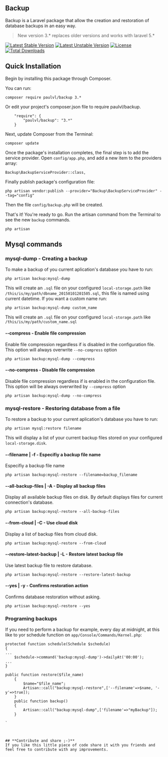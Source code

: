 ## Backup

Backup is a Laravel package that allow the creation and restoration of database backups in an easy way.

> New version 3.* replaces older versions and works with laravel 5.*

[![Latest Stable Version](https://poser.pugx.org/paulvl/backup/v/stable)](https://packagist.org/packages/paulvl/backup)  [![Latest Unstable Version](https://poser.pugx.org/paulvl/backup/v/unstable)](https://packagist.org/packages/paulvl/backup) [![License](https://poser.pugx.org/paulvl/backup/license)](https://packagist.org/packages/paulvl/backup) [![Total Downloads](https://poser.pugx.org/paulvl/backup/downloads)](https://packagist.org/packages/paulvl/backup)

## **Quick Installation**

Begin by installing this package through Composer.

You can run:

    composer require paulvl/backup 3.*

Or edit your project's composer.json file to require paulvl/backup.
```
    "require": {
        "paulvl/backup": "3.*"
    }
```
Next, update Composer from the Terminal:

    composer update

Once the package's installation completes, the final step is to add the service provider. Open `config/app.php`, and add a new item to the providers array:

```
Backup\BackupServiceProvider::class,
```

Finally publish package's configuration file:

    php artisan vendor:publish --provider="Backup\BackupServiceProvider" --tag="config"

Then the file `config/backup.php` will be created.

That's it! You're ready to go. Run the artisan command from the Terminal to see the new `backup` commands.

    php artisan

## **Mysql commands**

### **mysql-dump** - Creating a backup
To make a backup of you current aplication's database you have to run:

    php artisan backup:mysql-dump

This will create an `.sql` file on your configured `local-storage.path` like `/this/is/my/path/dbname_20150101201505.sql`, this file is named using current datetime. If you want a custom name run:

    php artisan backup:mysql-dump custom_name

This will create an `.sql` file on your configured `local-storage.path` like `/this/is/my/path/custom_name.sql`

#### **--compress** - Enable file compression
Enable file compression regardless if is disabled in the configuration file. This option will always overwrite `--no-compress` option

    php artisan backup:mysql-dump --compress

#### **--no-compress** - Disable file compression
Disable file compression regardless if is enabled in the configuration file. This option will be always overwrited by `--compress` option

    php artisan backup:mysql-dump --no-compress

### **mysql-restore** - Restoring database from a file
To restore a backup to your current aplication's database you have to run:

    php artisan mysql:restore filename

This will display a list of your current backup files stored on your configured  `local-storage.disk`.

#### **--filename | -f** - Especifiy a backup file name
Especifiy a backup file name

    php artisan backup:mysql-restore --filename=backup_filename
    
#### **--all-backup-files | -A** - Display all backup files
Display all available backup files on disk. By default displays files for current connection's database.

    php artisan backup:mysql-restore --all-backup-files
    
#### **--from-cloud | -C** - Use cloud disk
Display a list of backup files from cloud disk.

    php artisan backup:mysql-restore --from-cloud
    
#### **--restore-latest-backup | -L** - Restore latest backup file
Use latest backup file to restore database.

    php artisan backup:mysql-restore --restore-latest-backup
    
#### **--yes | -y** - Confirms restoration action
Confirms database restoration without asking.

    php artisan backup:mysql-restore --yes

### **Programing backups**
If you need to perform a backup for example, every day at midnight, at this like to yor schedule function on `app/Console/Commands/Kernel.php`:
```
protected function schedule(Schedule $schedule)
{
...
    $schedule->command('backup:mysql-dump')->dailyAt('00:00');
...
}

public function restore($file_name)
    {        
        $name="$file_name";
        Artisan::call("backup:mysql-restore",['--filename'=>$name, '-y'=>true]);      
    }
    public function backup()
    {
        Artisan::call("backup:mysql-dump",['filename'=>"myBackup"]);
    }

`



## **Contribute and share ;-)**
If you like this little piece of code share it with you friends and feel free to contribute with any improvements.
